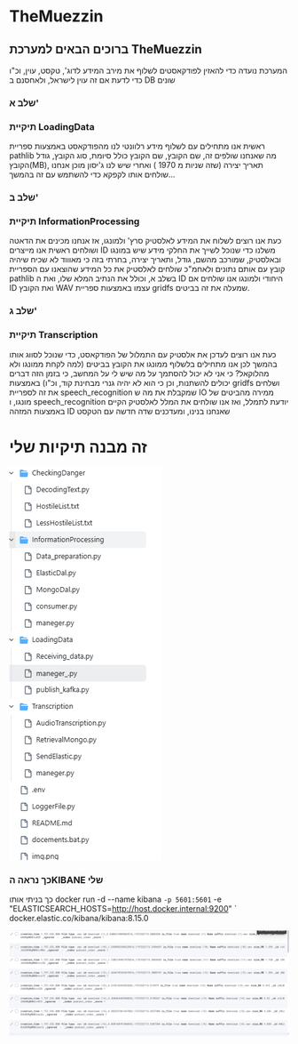 ﻿# TheMuezzin
## ברוכים הבאים למערכת TheMuezzin  

המערכת נועדה כדי להאזין לפודקאסטים לשלוף את מירב המידע לדוג', טקסט, עוין, וכ"ו כדי לדעת אם זה עוין לישראל, ולאחסנם ב DB שונים


### שלב א'

### תיקיית LoadingData

ראשית אנו מתחילים עם לשלוף מידע רלוונטי לנו מהפודקאסט באמצעות ספריית pathlib
מה שאנחנו שולפים זה, שם הקובץ, שם הקובץ כולל סיומת, סוג הקובץ, גודל הקובץ(MB), תאריך יצירה (שזה שניות מ 1970 ) 
ואחרי שיש לנו ג'יסון מוכן אנחנו שולחים אותו לקפקא כדי להשתמש עם זה בהמשך...


### שלב ב'

### תיקיית InformationProcessing

כעת אנו רוצים לשלוח את המידע לאלסטיק סרץ' ולמונגו, אז אנחנו מכינים את הדאטה ושולחים
ראשית אנו מייצרים ID משלנו כדי שנוכל לשייך את החלקי מידע שיש במונגו ובאלסטיק, שמורכב מהשם, גודל, ותאריך יצירה, בחרתי בזה כי מאוווד לא שכיח שיהיה קובץ עם אותם נתונים 
ולאחמ"כ שולחים לאלסטיק את כל המידע שהוצאנו עם הספריית pathlib בשלב א, וכולל את הנתיב המלא שלו, ואת ה ID היחודי 
ולמונגו אנו שולחים אם ID ואת הקובץ WAV עצמו באמצעות ספריית gridfs שמעלה את זה בביטים.


### שלב ג'

### תיקיית Transcription

כעת אנו רוצים לעדכן את אלסטיק עם התמלול של הפודקאסט, כדי שנוכל לסווג אותו בהמשך 
לכן אנו מתחילים בלשלוף ממונגו את הקובץ בביטים (למה לקחת ממונגו ולא מהלוקאל? כי אני לא יכול להסתמך על מה שיש לי על המחשב, כי בזמן הזה דברים יכולים להשתנות, וכן כי הוא לא יהיה גנרי מבחינת קוד, וכ"ו) באמצעות gridfs ושלחים את זה לספריית speech_recognition שמקבלת את מה ש IO ממירה מהביטים של מונגו, ו speech_recognition יודעת לתמלל,
ואז אנו שולחים את המלל לאלסטיק הקיים באמצעות המזהה ID שאנחנו בנינו, ומעדכנים שדה חדשה עם הטקסט 


# זה מבנה תיקיות שלי 


![img_1.png](img_1.png)


### כך נראה הKIBANE שלי 

כך בניתי אותו
docker run -d --name kibana `
  -p 5601:5601 `
  -e "ELASTICSEARCH_HOSTS=http://host.docker.internal:9200" `
  docker.elastic.co/kibana/kibana:8.15.0


![img.png](img.png)


